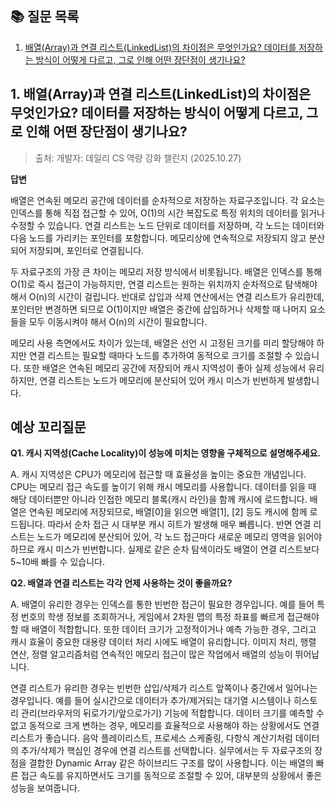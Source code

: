 ## 📚 질문 목록

1. [배열(Array)과 연결 리스트(LinkedList)의 차이점은 무엇인가요? 데이터를 저장하는 방식이 어떻게 다르고, 그로 인해 어떤 장단점이 생기나요?](#1-배열array과-연결-리스트linkedlist의-차이점은-무엇인가요-데이터를-저장하는-방식이-어떻게-다르고-그로-인해-어떤-장단점이-생기나요)

## 1. 배열(Array)과 연결 리스트(LinkedList)의 차이점은 무엇인가요? 데이터를 저장하는 방식이 어떻게 다르고, 그로 인해 어떤 장단점이 생기나요?
> 출처: 개발자: 데일리 CS 역량 강화 챌린지 (2025.10.27)

**답변**

배열은 연속된 메모리 공간에 데이터를 순차적으로 저장하는 자료구조입니다. 각 요소는 인덱스를 통해 직접 접근할 수 있어, O(1)의 시간 복잡도로 특정 위치의 데이터를 읽거나 수정할 수 있습니다.
연결 리스트는 노드 단위로 데이터를 저장하며, 각 노드는 데이터와 다음 노드를 가리키는 포인터를 포함합니다. 메모리상에 연속적으로 저장되지 않고 분산되어 저장되며, 포인터로 연결됩니다.

두 자료구조의 가장 큰 차이는 메모리 저장 방식에서 비롯됩니다. 배열은 인덱스를 통해 O(1)로 즉시 접근이 가능하지만, 연결 리스트는 원하는 위치까지 순차적으로 탐색해야 해서 O(n)의 시간이 걸립니다. 
반대로 삽입과 삭제 연산에서는 연결 리스트가 유리한데, 포인터만 변경하면 되므로 O(1)이지만 배열은 중간에 삽입하거나 삭제할 때 나머지 요소들을 모두 이동시켜야 해서 O(n)의 시간이 필요합니다.

메모리 사용 측면에서도 차이가 있는데, 배열은 선언 시 고정된 크기를 미리 할당해야 하지만 연결 리스트는 필요할 때마다 노드를 추가하여 동적으로 크기를 조절할 수 있습니다. 
또한 배열은 연속된 메모리 공간에 저장되어 캐시 지역성이 좋아 실제 성능에서 유리하지만, 연결 리스트는 노드가 메모리에 분산되어 있어 캐시 미스가 빈번하게 발생합니다.

## **예상 꼬리질문**

**Q1. 캐시 지역성(Cache Locality)이 성능에 미치는 영향을 구체적으로 설명해주세요.**

A. 캐시 지역성은 CPU가 메모리에 접근할 때 효율성을 높이는 중요한 개념입니다. CPU는 메모리 접근 속도를 높이기 위해 캐시 메모리를 사용합니다. 
데이터를 읽을 때 해당 데이터뿐만 아니라 인접한 메모리 블록(캐시 라인)을 함께 캐시에 로드합니다.
배열은 연속된 메모리에 저장되므로, 배열[0]을 읽으면 배열[1], [2] 등도 캐시에 함께 로드됩니다. 따라서 순차 접근 시 대부분 캐시 히트가 발생해 매우 빠릅니다.
반면 연결 리스트는 노드가 메모리에 분산되어 있어, 각 노드 접근마다 새로운 메모리 영역을 읽어야 하므로 캐시 미스가 빈번합니다. 실제로 같은 순차 탐색이라도 배열이 연결 리스트보다 5~10배 빠를 수 있습니다.

**Q2. 배열과 연결 리스트는 각각 언제 사용하는 것이 좋을까요?**

A. 배열이 유리한 경우는 인덱스를 통한 빈번한 접근이 필요한 경우입니다. 예를 들어 특정 번호의 학생 정보를 조회하거나, 게임에서 2차원 맵의 특정 좌표를 빠르게 접근해야 할 때 배열이 적합합니다. 
또한 데이터 크기가 고정적이거나 예측 가능한 경우, 그리고 캐시 효율이 중요한 대용량 데이터 처리 시에도 배열이 유리합니다. 
이미지 처리, 행렬 연산, 정렬 알고리즘처럼 연속적인 메모리 접근이 많은 작업에서 배열의 성능이 뛰어납니다.

연결 리스트가 유리한 경우는 빈번한 삽입/삭제가 리스트 앞쪽이나 중간에서 일어나는 경우입니다. 예를 들어 실시간으로 데이터가 추가/제거되는 대기열 시스템이나 히스토리 관리(브라우저의 뒤로가기/앞으로가기) 기능에 적합합니다. 
데이터 크기를 예측할 수 없고 동적으로 크게 변하는 경우, 메모리를 효율적으로 사용해야 하는 상황에서도 연결 리스트가 좋습니다. 음악 플레이리스트, 프로세스 스케줄링, 다항식 계산기처럼 데이터의 추가/삭제가 핵심인 경우에 연결 리스트를 선택합니다.
실무에서는 두 자료구조의 장점을 결합한 Dynamic Array 같은 하이브리드 구조를 많이 사용합니다. 이는 배열의 빠른 접근 속도를 유지하면서도 크기를 동적으로 조절할 수 있어, 대부분의 상황에서 좋은 성능을 보여줍니다.
